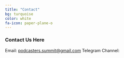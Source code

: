 ```yaml
---
title: "Contact"
bg: turquoise
color: white
fa-icon: paper-plane-o
---
```


### Contact Us Here

Email: <a href="mailto:podcasters.summit@gmail.com">podcasters.summit@gmail.com</a>
Telegram Channel: 
